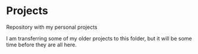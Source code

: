 # Projects
Repository with my personal projects

I am transferring some of my older projects to this folder,
but it will be some time before they are all here.
